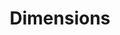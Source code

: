 ---
layout: default
bigquery: https://console.cloud.google.com/bigquery?p=covid-19-dimensions-ai&page=table&d=data&t=publications
contributors: Digital Science, https://www.digital-science.com/
cost: Free for personal, non-commercial use.
description: Dimensions contains more than 100 million publications, ranging from
  articles published in scholarly journals, books and book chapters, to preprints
  and conference proceedings. All publications are contextualized with linked data
  sets, funding, publications, patents, clinical trials, and policy documents. You
  can also view associated categories, funders, institutions, and researcher profiles.
documentation: https://docs.dimensions.ai/bigquery/index.html
last_edit: 04/13/2022, 06:51:13
location: https://www.dimensions.ai/products/free/
maintained_by: Digital Science, https://www.digital-science.com/
schema_fields:
- associated_grant_ids
- journal_lists
- funder_org_cities
- gender
- funding_gbp
- title
- concepts
- name
- clinical_trial_ids
- resulting_publication_ids
- associated_publication_arxiv_id
- filing_date
- legal_events
- priority_date
- pmcid
- date_normal
- end_year
- funding_amount
- associated_publication_pmid
- research_org_city_names
- publication_ids
- application_number
- organisation_details
- funder_org_state_codes
- inventor_names
- publication_year
- source_id
- category_hrcs_rac
- funding_eur
- funder_org_acronyms
- mesh_terms
- ipcr
- linkout
- expiration_year
- funder_orgs
- abstract
- filing_year
- type
- pages
- book_series_title
- authors
- category_bra
- active_years
- date_online
- repository_id
- funder_org
- categories
- assignee_orgs
- conditions
- research_org_state_codes
- license
- category_uoa
- doi
- date_imported_gbq
- open_access_categories
- established
- expiration_date
- supporting_grant_ids
- repository_name
- cited_by_ids
- proceedings_title
- acknowledgements
- conference
- pmid
- embargo_date
- current_assignee_countries
- isbn
- original_abstract
- category_for
- description
- filing_status
- brief_title
- research_org_cities
- category_sdg
- associated_publication_id
- family_members_ids
- citations
- metrics
- current_assignee_orgs
- investigators
- issue
- email_address
- resulting_publication_doi
- eisbn
- citation_string
- category_hrcs_hc
- category_hra
- acronyms
- jurisdiction
- current_assignee
- patent_ids
- publisher
- funding_jpy
- editors
- funding_nzd
- funding_currency
- funding_cny
- funding_details
- altmetrics
- address
- created_date
- research_orgs
- family_count
- citations_count
- journal
- category_icrp_cso
- repository_url
- funding_cad
- external_ids
- date_print
- date_modified
- category_icrp_ct
- research_org_country_names
- grant_number
- cpc
- year
- funder_org_countries
- family_id
- researcher_ids
- status
- book_title
- granted_date
- acronym
- open_access_categories_v2
- parent_id
- date_inserted
- funding_chf
- reference_ids
- types
- labels
- granted_year
- wikipedia_url
- mesh_headings
- subtitles
- associated_publication_doi
- original_assignee_countries
- end_date
- funding_aud
- links
- assignee_countries
- priority_year
- relationships
- interventions
- foa_number
- start_year
- registry
- language
- category_rcdc
- legal_status
- volume
- id
- aliases
- funding_usd
- kind
- arxiv_id
- phase
- original_assignee
- funder_countries
- publication_date
- research_org_state_names
- research_org_countries
- original_assignee_orgs
- original_title
- date
- start_date
shortname: dimensions
tags:
- scholarly literature
- patents
- funding
- clinical trials
- academic profiles
terms_of_use: 'Use of both the Dimensions COVID-19 dataset and full Dimensions dataset
  are subject to the Dimensions Terms of use: https://www.dimensions.ai/policies-terms-legal '
title: Dimensions
uuid: dcff88bd-fe6b-4fdb-8159-809bf9d7bc1c
---